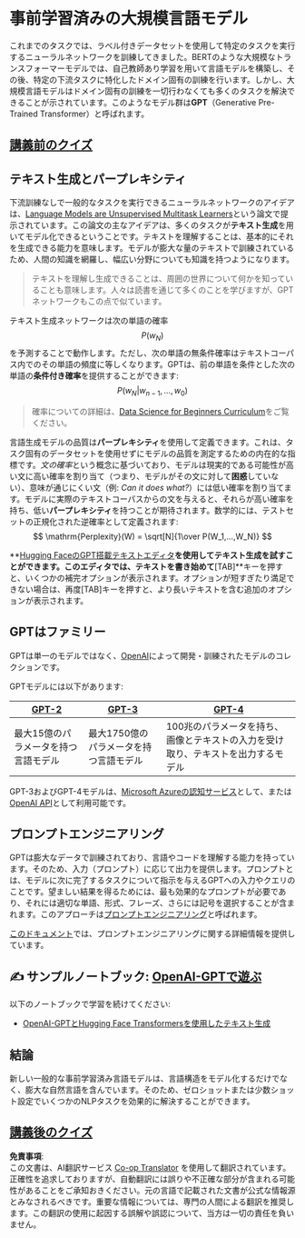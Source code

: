 <!--
CO_OP_TRANSLATOR_METADATA:
{
  "original_hash": "2efbb183384a50f0fc0cde02534d912f",
  "translation_date": "2025-08-24T21:51:33+00:00",
  "source_file": "lessons/5-NLP/20-LangModels/README.md",
  "language_code": "ja"
}
-->
# 事前学習済みの大規模言語モデル

これまでのタスクでは、ラベル付きデータセットを使用して特定のタスクを実行するニューラルネットワークを訓練してきました。BERTのような大規模なトランスフォーマーモデルでは、自己教師あり学習を用いて言語モデルを構築し、その後、特定の下流タスクに特化したドメイン固有の訓練を行います。しかし、大規模言語モデルはドメイン固有の訓練を一切行わなくても多くのタスクを解決できることが示されています。このようなモデル群は**GPT**（Generative Pre-Trained Transformer）と呼ばれます。

## [講義前のクイズ](https://red-field-0a6ddfd03.1.azurestaticapps.net/quiz/120)

## テキスト生成とパープレキシティ

下流訓練なしで一般的なタスクを実行できるニューラルネットワークのアイデアは、[Language Models are Unsupervised Multitask Learners](https://cdn.openai.com/better-language-models/language_models_are_unsupervised_multitask_learners.pdf)という論文で提示されています。この論文の主なアイデアは、多くのタスクが**テキスト生成**を用いてモデル化できるということです。テキストを理解することは、基本的にそれを生成できる能力を意味します。モデルが膨大な量のテキストで訓練されているため、人間の知識を網羅し、幅広い分野についても知識を持つようになります。

> テキストを理解し生成できることは、周囲の世界について何かを知っていることも意味します。人々は読書を通じて多くのことを学びますが、GPTネットワークもこの点で似ています。

テキスト生成ネットワークは次の単語の確率 $$P(w_N)$$ を予測することで動作します。ただし、次の単語の無条件確率はテキストコーパス内でのその単語の頻度に等しくなります。GPTは、前の単語を条件とした次の単語の**条件付き確率**を提供することができます: $$P(w_N | w_{n-1}, ..., w_0)$$

> 確率についての詳細は、[Data Science for Beginners Curriculum](https://github.com/microsoft/Data-Science-For-Beginners/tree/main/1-Introduction/04-stats-and-probability)をご覧ください。

言語生成モデルの品質は**パープレキシティ**を使用して定義できます。これは、タスク固有のデータセットを使用せずにモデルの品質を測定するための内在的な指標です。*文の確率*という概念に基づいており、モデルは現実的である可能性が高い文に高い確率を割り当て（つまり、モデルがその文に対して**困惑**していない）、意味が通じにくい文（例: *Can it does what?*）には低い確率を割り当てます。モデルに実際のテキストコーパスからの文を与えると、それらが高い確率を持ち、低い**パープレキシティ**を持つことが期待されます。数学的には、テストセットの正規化された逆確率として定義されます:
$$
\mathrm{Perplexity}(W) = \sqrt[N]{1\over P(W_1,...,W_N)}
$$ 

**[Hugging FaceのGPT搭載テキストエディタ](https://transformer.huggingface.co/doc/gpt2-large)**を使用してテキスト生成を試すことができます。このエディタでは、テキストを書き始めて**[TAB]**キーを押すと、いくつかの補完オプションが表示されます。オプションが短すぎたり満足できない場合は、再度[TAB]キーを押すと、より長いテキストを含む追加のオプションが表示されます。

## GPTはファミリー

GPTは単一のモデルではなく、[OpenAI](https://openai.com)によって開発・訓練されたモデルのコレクションです。

GPTモデルには以下があります:

| [GPT-2](https://huggingface.co/docs/transformers/model_doc/gpt2#openai-gpt2) | [GPT-3](https://openai.com/research/language-models-are-few-shot-learners) | [GPT-4](https://openai.com/gpt-4) |
| -- | -- | -- |
|最大15億のパラメータを持つ言語モデル | 最大1750億のパラメータを持つ言語モデル | 100兆のパラメータを持ち、画像とテキストの入力を受け取り、テキストを出力するモデル |

GPT-3およびGPT-4モデルは、[Microsoft Azureの認知サービス](https://azure.microsoft.com/en-us/services/cognitive-services/openai-service/#overview?WT.mc_id=academic-77998-cacaste)として、または[OpenAI API](https://openai.com/api/)として利用可能です。

## プロンプトエンジニアリング

GPTは膨大なデータで訓練されており、言語やコードを理解する能力を持っています。そのため、入力（プロンプト）に応じて出力を提供します。プロンプトとは、モデルに次に完了するタスクについて指示を与えるGPTへの入力やクエリのことです。望ましい結果を得るためには、最も効果的なプロンプトが必要であり、それには適切な単語、形式、フレーズ、さらには記号を選択することが含まれます。このアプローチは[プロンプトエンジニアリング](https://learn.microsoft.com/en-us/shows/ai-show/the-basics-of-prompt-engineering-with-azure-openai-service?WT.mc_id=academic-77998-bethanycheum)と呼ばれます。

[このドキュメント](https://learn.microsoft.com/en-us/semantic-kernel/prompt-engineering/?WT.mc_id=academic-77998-bethanycheum)では、プロンプトエンジニアリングに関する詳細情報を提供しています。

## ✍️ サンプルノートブック: [OpenAI-GPTで遊ぶ](../../../../../lessons/5-NLP/20-LangModels/GPT-PyTorch.ipynb)

以下のノートブックで学習を続けてください:

* [OpenAI-GPTとHugging Face Transformersを使用したテキスト生成](../../../../../lessons/5-NLP/20-LangModels/GPT-PyTorch.ipynb)

## 結論

新しい一般的な事前学習済み言語モデルは、言語構造をモデル化するだけでなく、膨大な自然言語を含んでいます。そのため、ゼロショットまたは少数ショット設定でいくつかのNLPタスクを効果的に解決することができます。

## [講義後のクイズ](https://red-field-0a6ddfd03.1.azurestaticapps.net/quiz/220)

**免責事項**:  
この文書は、AI翻訳サービス [Co-op Translator](https://github.com/Azure/co-op-translator) を使用して翻訳されています。正確性を追求しておりますが、自動翻訳には誤りや不正確な部分が含まれる可能性があることをご承知おきください。元の言語で記載された文書が公式な情報源とみなされるべきです。重要な情報については、専門の人間による翻訳を推奨します。この翻訳の使用に起因する誤解や誤認について、当方は一切の責任を負いません。
